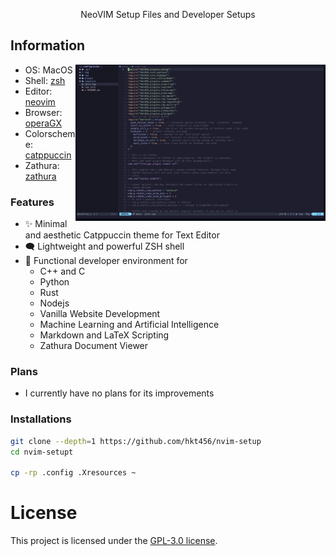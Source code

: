 <div align="center">

NeoVIM Setup Files and Developer Setups

</div>

## Information

<img alt="screenshot" align="right" width="400px" src="img/demo.jpg"/>

- OS: MacOS
- Shell: [zsh](https://www.zsh.org/)
- Editor: [neovim](https://neovim.io/)
- Browser: [operaGX](https://www.opera.com/gx/gx-browser?utm_id=CjwKCAiAgeeqBhBAEiwAoDDhn_eHh9VMmXe2zlRa4Bo4DkC04Fn9qFW6Oeg5JOSM_sjyAcb7UtZoYBoCFwkQAvD_BwE&utm_medium=pa&utm_source=google&utm_campaign=OGX_SEA_Search_EN_T1_Brand_V2&utm_content=636026705999&gad_source=1&gclid=CjwKCAiAgeeqBhBAEiwAoDDhn_eHh9VMmXe2zlRa4Bo4DkC04Fn9qFW6Oeg5JOSM_sjyAcb7UtZoYBoCFwkQAvD_BwE)
- Colorscheme: [catppuccin](https://github.com/catppuccin/catppuccin)
- Zathura: [zathura](https://pwmt.org/projects/zathura/)

### Features

- ✨ Minimal and aesthetic Catppuccin theme for Text Editor
- 🗨️ Lightweight and powerful ZSH shell
- 🚀 Functional developer environment for
  - C++ and C
  - Python
  - Rust
  - Nodejs
  - Vanilla Website Development
  - Machine Learning and Artificial Intelligence
  - Markdown and LaTeX Scripting
  - Zathura Document Viewer

### Plans

- I currently have no plans for its improvements

### Installations

```Bash
git clone --depth=1 https://github.com/hkt456/nvim-setup
cd nvim-setupt

cp -rp .config .Xresources ~

```

# License

This project is licensed under the [GPL-3.0 license](LICENSE).
